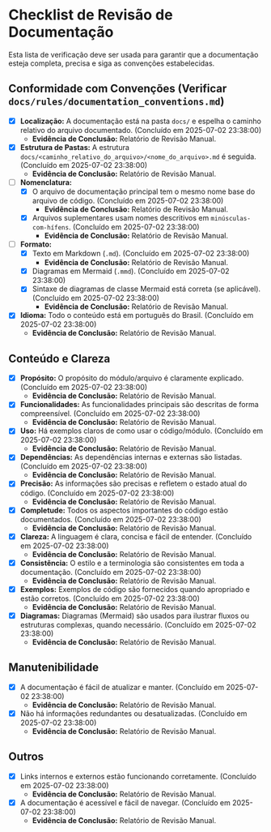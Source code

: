 # Checklist de Revisão de Documentação

Esta lista de verificação deve ser usada para garantir que a documentação esteja completa, precisa e siga as convenções estabelecidas.

## Conformidade com Convenções (Verificar `docs/rules/documentation_conventions.md`)

- [x] **Localização:** A documentação está na pasta `docs/` e espelha o caminho relativo do arquivo documentado. (Concluído em 2025-07-02 23:38:00)
    *   **Evidência de Conclusão:** Relatório de Revisão Manual.
- [x] **Estrutura de Pastas:** A estrutura `docs/<caminho_relativo_do_arquivo>/<nome_do_arquivo>.md` é seguida. (Concluído em 2025-07-02 23:38:00)
    *   **Evidência de Conclusão:** Relatório de Revisão Manual.
- [ ] **Nomenclatura:**
    - [x] O arquivo de documentação principal tem o mesmo nome base do arquivo de código. (Concluído em 2025-07-02 23:38:00)
        *   **Evidência de Conclusão:** Relatório de Revisão Manual.
    - [x] Arquivos suplementares usam nomes descritivos em `minúsculas-com-hífens`. (Concluído em 2025-07-02 23:38:00)
        *   **Evidência de Conclusão:** Relatório de Revisão Manual.
- [ ] **Formato:**
    - [x] Texto em Markdown (`.md`). (Concluído em 2025-07-02 23:38:00)
        *   **Evidência de Conclusão:** Relatório de Revisão Manual.
    - [x] Diagramas em Mermaid (`.mmd`). (Concluído em 2025-07-02 23:38:00)
    - [x] Sintaxe de diagramas de classe Mermaid está correta (se aplicável). (Concluído em 2025-07-02 23:38:00)
        *   **Evidência de Conclusão:** Relatório de Revisão Manual.
- [x] **Idioma:** Todo o conteúdo está em português do Brasil. (Concluído em 2025-07-02 23:38:00)
    *   **Evidência de Conclusão:** Relatório de Revisão Manual.

## Conteúdo e Clareza

- [x] **Propósito:** O propósito do módulo/arquivo é claramente explicado. (Concluído em 2025-07-02 23:38:00)
    *   **Evidência de Conclusão:** Relatório de Revisão Manual.
- [x] **Funcionalidades:** As funcionalidades principais são descritas de forma compreensível. (Concluído em 2025-07-02 23:38:00)
    *   **Evidência de Conclusão:** Relatório de Revisão Manual.
- [x] **Uso:** Há exemplos claros de como usar o código/módulo. (Concluído em 2025-07-02 23:38:00)
    *   **Evidência de Conclusão:** Relatório de Revisão Manual.
- [x] **Dependências:** As dependências internas e externas são listadas. (Concluído em 2025-07-02 23:38:00)
    *   **Evidência de Conclusão:** Relatório de Revisão Manual.
- [x] **Precisão:** As informações são precisas e refletem o estado atual do código. (Concluído em 2025-07-02 23:38:00)
    *   **Evidência de Conclusão:** Relatório de Revisão Manual.
- [x] **Completude:** Todos os aspectos importantes do código estão documentados. (Concluído em 2025-07-02 23:38:00)
    *   **Evidência de Conclusão:** Relatório de Revisão Manual.
- [x] **Clareza:** A linguagem é clara, concisa e fácil de entender. (Concluído em 2025-07-02 23:38:00)
    *   **Evidência de Conclusão:** Relatório de Revisão Manual.
- [x] **Consistência:** O estilo e a terminologia são consistentes em toda a documentação. (Concluído em 2025-07-02 23:38:00)
    *   **Evidência de Conclusão:** Relatório de Revisão Manual.
- [x] **Exemplos:** Exemplos de código são fornecidos quando apropriado e estão corretos. (Concluído em 2025-07-02 23:38:00)
    *   **Evidência de Conclusão:** Relatório de Revisão Manual.
- [x] **Diagramas:** Diagramas (Mermaid) são usados para ilustrar fluxos ou estruturas complexas, quando necessário. (Concluído em 2025-07-02 23:38:00)
    *   **Evidência de Conclusão:** Relatório de Revisão Manual.

## Manutenibilidade

- [x] A documentação é fácil de atualizar e manter. (Concluído em 2025-07-02 23:38:00)
    *   **Evidência de Conclusão:** Relatório de Revisão Manual.
- [x] Não há informações redundantes ou desatualizadas. (Concluído em 2025-07-02 23:38:00)
    *   **Evidência de Conclusão:** Relatório de Revisão Manual.

## Outros

- [x] Links internos e externos estão funcionando corretamente. (Concluído em 2025-07-02 23:38:00)
    *   **Evidência de Conclusão:** Relatório de Revisão Manual.
- [x] A documentação é acessível e fácil de navegar. (Concluído em 2025-07-02 23:38:00)
    *   **Evidência de Conclusão:** Relatório de Revisão Manual.
